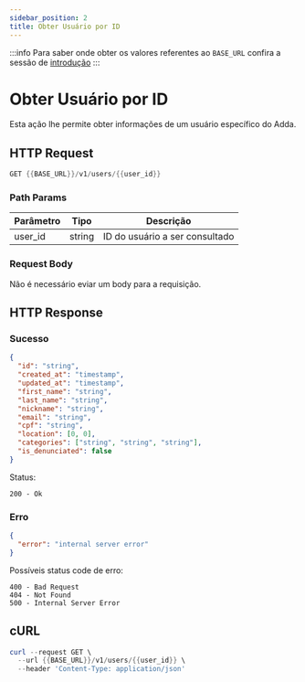 ```yaml
---
sidebar_position: 2
title: Obter Usuário por ID
---
```


:::info
Para saber onde obter os valores referentes ao `BASE_URL` confira a sessão de [introdução](../../intro)
:::

# Obter Usuário por ID

Esta ação lhe permite obter informações de um usuário específico do Adda.

## HTTP Request

```powershell
GET {{BASE_URL}}/v1/users/{{user_id}}
```

### Path Params

| Parâmetro | Tipo   | Descrição                      |
| --------- | ------ | ------------------------------ |
| user_id   | string | ID do usuário a ser consultado |

### Request Body

Não é necessário eviar um body para a requisição.

## HTTP Response

### Sucesso

```json
{
  "id": "string",
  "created_at": "timestamp",
  "updated_at": "timestamp",
  "first_name": "string",
  "last_name": "string",
  "nickname": "string",
  "email": "string",
  "cpf": "string",
  "location": [0, 0],
  "categories": ["string", "string", "string"],
  "is_denunciated": false
}
```

Status:

```
200 - Ok
```

### Erro

```json
{
  "error": "internal server error"
}
```

Possíveis status code de erro:

```
400 - Bad Request
404 - Not Found
500 - Internal Server Error
```

## cURL

```powershell
curl --request GET \
  --url {{BASE_URL}}/v1/users/{{user_id}} \
  --header 'Content-Type: application/json'
```
